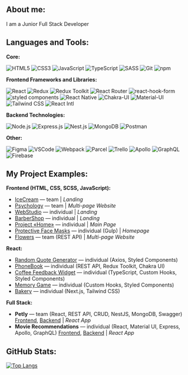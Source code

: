 ## About me:

I am a Junior Full Stack Developer

## Languages and Tools:

**Core:**

![HTML5](https://img.shields.io/badge/HTML5-%23E34F26.svg?style=for-the-badge&logo=html5&logoColor=white)
![CSS3](https://img.shields.io/badge/CSS3-blue?style=for-the-badge&logo=css3&logoColor=white)
![JavaScript](https://img.shields.io/badge/JavaScript-yellow?style=for-the-badge&logo=javascript&logoColor=white)
![TypeScript](https://img.shields.io/badge/TypeScript-%233178C6.svg?style=for-the-badge&logo=typescript&logoColor=white)
![SASS](https://img.shields.io/badge/SASS-ff69b4?style=for-the-badge&logo=sass&logoColor=white)
![Git](https://img.shields.io/badge/Git-f14e32?style=for-the-badge&logo=git&logoColor=white)
![npm](https://img.shields.io/badge/npm-%2320232a.svg?style=for-the-badge&logo=npm&logoColor=white)

**Frontend Frameworks and Libraries:**

![React](https://img.shields.io/badge/React-blue?style=for-the-badge&logo=react&logoColor=white)
![Redux](https://img.shields.io/badge/Redux-purple?style=for-the-badge&logo=redux&logoColor=white)
![Redux Toolkit](https://img.shields.io/badge/Redux_Toolkit-purple?style=for-the-badge&logo=redux&logoColor=white)
![React Router](https://img.shields.io/badge/React--Router-grey?style=for-the-badge&logo=react-router&logoColor=white)
![react-hook-form](https://img.shields.io/badge/react--hook--form-EC5990?style=for-the-badge&logo=react-hook-form&logoColor=white)
![styled components](https://img.shields.io/badge/styled--components-0066B8?style=for-the-badge&logo=styled-components&logoColor=white)
![React Native](https://img.shields.io/badge/React_Native-61DAFB.svg?style=for-the-badge&logo=react&logoColor=white)
![Chakra-UI](https://img.shields.io/badge/Chakra--UI-%23319795.svg?style=for-the-badge&logo=chakra-ui&logoColor=white)
![Material-UI](https://img.shields.io/badge/Material--UI-%230081CB.svg?style=for-the-badge&logo=material-ui&logoColor=white)
![Tailwind CSS](https://img.shields.io/badge/Tailwind_CSS-38B2AC?style=for-the-badge&logo=tailwind-css&logoColor=white)
![React Intl](https://img.shields.io/badge/React_Intl-%232B99D6.svg?style=for-the-badge)

**Backend Technologies:**

![Node.js](https://img.shields.io/badge/Node.js-green?style=for-the-badge&logo=node.js&logoColor=white)
![Express.js](https://img.shields.io/badge/Express.js-lightgrey?style=for-the-badge&logo=express&logoColor=white)
![Nest.js](https://img.shields.io/badge/Nest.js-red?style=for-the-badge&logo=nestjs&logoColor=white)
![MongoDB](https://img.shields.io/badge/MongoDB-green?style=for-the-badge&logo=mongodb&logoColor=white)
![Postman](https://img.shields.io/badge/Postman-orange?style=for-the-badge&logo=postman&logoColor=white)

**Other:**

![Figma](https://img.shields.io/badge/Figma-purple?style=for-the-badge&logo=figma&logoColor=white)
![VSCode](https://img.shields.io/badge/VSCode-blue?style=for-the-badge&logo=visual-studio-code&logoColor=white)
![Webpack](https://img.shields.io/badge/Webpack-2b3a42?style=for-the-badge&logo=webpack&logoColor=white)
![Parcel](https://img.shields.io/badge/Parcel-F33E34?style=for-the-badge&logo=parcel&logoColor=white)
![Trello](https://img.shields.io/badge/Trello-skyblue?style=for-the-badge&logo=trello&logoColor=white)
![Apollo](https://img.shields.io/badge/Apollo-%23333.svg?style=for-the-badge&logo=apollo-graphql&logoColor=white)
![GraphQL](https://img.shields.io/badge/GraphQL-%23E10098.svg?style=for-the-badge&logo=graphql&logoColor=white)
![Firebase](https://img.shields.io/badge/Firebase-%23FFA000?style=for-the-badge&logo=firebase&logoColor=white)


## My Project Examples:

**Frontend (HTML, CSS, SCSS, JavaScript):**
- [IceCream](https://github.com/byht1/team-project) — team | *Landing*
- [Psychology](https://github.com/VladaBoiko/Psychology) — team | *Multi-page Website*
- [WebStudio](https://github.com/Veronika-chenko/webstudio) — individual | *Landing*
- [BarberShop](https://github.com/Veronika-chenko/barbershop) — individual | *Landing*
- [Project «Home»](https://github.com/Veronika-chenko/orange-digital-project-test) — individual | *Main Page*
- [Protective Face Masks](https://github.com/Veronika-chenko/gulp-mask-project) — individual (Gulp) | *Homepage*
- [Flowers](https://github.com/VladaBoiko/Flowers) — team (REST API) | *Multi-page Website*

**React:**
- [Random Quote Generator](https://github.com/Veronika-chenko/random-quote-generator) — individual (Axios, Styled Components)
- [PhoneBook](https://github.com/Veronika-chenko/phonebook-react-app) — individual (REST API, Redux Toolkit, Chakra UI)
- [Coffee Feedback Widget](https://github.com/Veronika-chenko/goit-react-hw-04-feedback) — individual (TypeScript, Custom Hooks, Styled Components)
- [Memory Game](https://github.com/Veronika-chenko/memory-game-react-app) — individual (Custom Hooks, Styled Components)
- [Bakery](https://github.com/Veronika-chenko/patissier-next-app) — individual (Next.js, Tailwind CSS)

**Full Stack:**
- **Petly** — team (React, REST API, CRUD, NestJS, MongoDB, Swagger) [Frontend](https://github.com/byht1/react-team-project), [Backend](https://github.com/byht1/node-team-project) | *React App*
- **Movie Recommendations** — individual (React, Material UI, Express, Apollo, GraphQL) [Frontend](https://github.com/Veronika-chenko/glq-movies-project-client), [Backend](https://github.com/Veronika-chenko/glq-movies-project-server) | *React App*


## GitHub Stats:

[![Top Langs](https://github-readme-stats.vercel.app/api/top-langs/?username=Veronika-chenko&layout=compact&hide=[])](https://github.com/Veronika-chenko)
